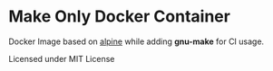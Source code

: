 # Make Only Docker Container

Docker Image based on [alpine](https://hub.docker.com/_/alpine) while adding **gnu-make** for CI usage.

Licensed under MIT License
